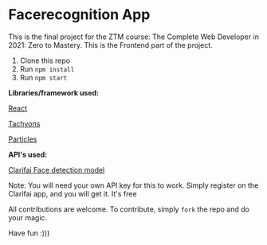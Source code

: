 # Facerecognition App

This is the final project for the ZTM course:
The Complete Web Developer in 2021: Zero to Mastery. This is the Frontend part of the project.

1. Clone this repo
2. Run `npm install`
3. Run `npm start`

**Libraries/framework used:**


[React](https://reactjs.org/)

[Tachyons](https://tachyons.io/)

[Particles](https://particles.js.org/)

**API's used:**

[Clarifai Face detection model](https://www.clarifai.com/models/ai-face-detection)

Note: You will need your own API key for this to work. Simply register on the Clarifai app, and you will get it. It's free

All contributions are welcome. To contribute, simply `fork` the repo and do your magic.

Have fun :)))
